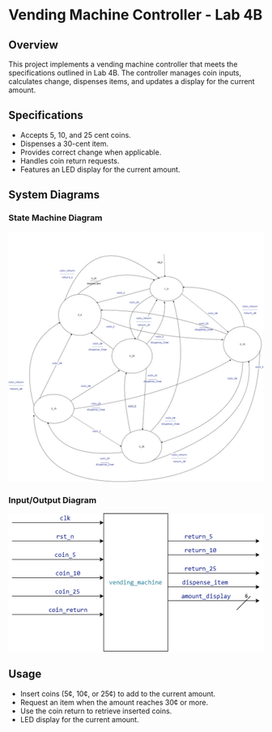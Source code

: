 # Vending Machine Controller - Lab 4B

## Overview
This project implements a vending machine controller that meets the specifications outlined in Lab 4B. The controller manages coin inputs, calculates change, dispenses items, and updates a display for the current amount.

## Specifications
- Accepts 5, 10, and 25 cent coins.
- Dispenses a 30-cent item.
- Provides correct change when applicable.
- Handles coin return requests.
- Features an LED display for the current amount.

## System Diagrams
### State Machine Diagram
![State Machine Diagram](/Muhammad_Boota/lab4/task_2/docx/vending_machine-state_machine.png)

### Input/Output Diagram
![Input/Output Diagram](/Muhammad_Boota/lab4/task_2/docx/vending_machine.png)
## Usage
- Insert coins (5¢, 10¢, or 25¢) to add to the current amount.
- Request an item when the amount reaches 30¢ or more.
- Use the coin return to retrieve inserted coins.
- LED display for the current amount.
